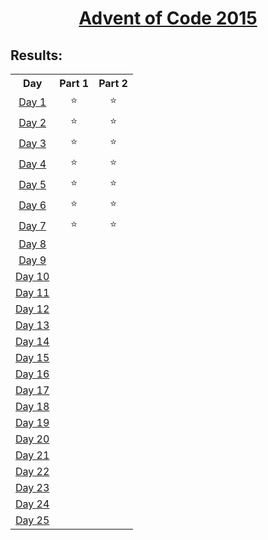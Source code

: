 <h1 align="center"> <a href="https://adventofcode.com/2015">Advent of Code 2015</a></h1>

## Results:

<table align="center" style="text-align: center;">
    <tr>
        <th>Day</th>
        <th>Part 1</th>
        <th>Part 2</th>
    </tr>
        <td><a href="/day_01">Day 1</a></td>
        <td>⭐</td>
        <td>⭐</td>
    <tr>
    </tr>
        <td><a href="/day_02">Day 2</a></td>
        <td>⭐</td>
        <td>⭐</td>
    <tr>
    </tr>
        <td><a href="/day_03">Day 3</a></td>
        <td>⭐</td>
        <td>⭐</td>
    <tr>
    </tr>
        <td><a href="/day_04">Day 4</a></td>
        <td>⭐</td>
        <td>⭐</td>
    <tr>
    </tr>
        <td><a href="/day_05">Day 5</a></td>
        <td>⭐</td>
        <td>⭐</td>
    <tr>
    </tr>
        <td><a href="/day_06">Day 6</a></td>
        <td>⭐</td>
        <td>⭐</td>
    <tr>
    </tr>
        <td><a href="/day_07">Day 7</a></td>
        <td>⭐</td>
        <td>⭐</td>
    <tr>
    </tr>
        <td><a href="/day_08">Day 8</a></td>
        <td></td>
        <td></td>
    <tr>
    </tr>
        <td><a href="/day_09">Day 9</a></td>
        <td></td>
        <td></td>
    <tr>
    </tr>
        <td><a href="/day_10">Day 10</a></td>
        <td></td>
        <td></td>
    <tr>
    </tr>
        <td><a href="/day_11">Day 11</a></td>
        <td></td>
        <td></td>
    <tr>    
    </tr>
        <td><a href="/day_12">Day 12</a></td>
        <td></td>
        <td></td>
    <tr>    
    </tr>
        <td><a href="/day_13">Day 13</a></td>
        <td></td>
        <td></td>
    <tr>    
    </tr>
        <td><a href="/day_14">Day 14</a></td>
        <td></td>
        <td></td>
    <tr>    
    </tr>
        <td><a href="/day_15">Day 15</a></td>
        <td></td>
        <td></td>
    <tr>    
    </tr>
        <td><a href="/day_16">Day 16</a></td>
        <td></td>
        <td></td>
    <tr>    
    </tr>
        <td><a href="/day_17">Day 17</a></td>
        <td></td>
        <td></td>
    <tr>    
    </tr>
        <td><a href="/day_18">Day 18</a></td>
        <td></td>
        <td></td>
    <tr>    
    </tr>
        <td><a href="/day_19">Day 19</a></td>
        <td></td>
        <td></td>
    <tr>    
    </tr>
        <td><a href="/day_20">Day 20</a></td>
        <td></td>
        <td></td>
    <tr>    
    </tr>
        <td><a href="/day_21">Day 21</a></td>
        <td></td>
        <td></td>
    <tr>    
    </tr>
        <td><a href="/day_22">Day 22</a></td>
        <td></td>
        <td></td>
    <tr>    
    </tr>
        <td><a href="/day_23">Day 23</a></td>
        <td></td>
        <td></td>
    <tr>    
    </tr>
        <td><a href="/day_24">Day 24</a></td>
        <td></td>
        <td></td>
    <tr>    
    </tr>
        <td><a href="/day_25">Day 25</a></td>
        <td></td>
        <td></td>
    <tr>    

</table>